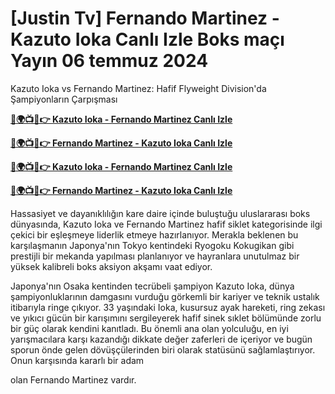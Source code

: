 #  [Justin Tv] Fernando Martinez - Kazuto Ioka Canlı Izle Boks maçı Yayın 06 temmuz 2024

Kazuto Ioka vs Fernando Martinez: Hafif Flyweight Division'da Şampiyonların Çarpışması

**[🔴🌍📺📱👉 Kazuto Ioka - Fernando Martinez Canlı Izle](https://cutt.ly/5efLg2eq)**

**[🔴🌍📺📱👉 Fernando Martinez - Kazuto Ioka Canlı Izle](https://cutt.ly/5efLg2eq)**

**[🔴🌍📺📱👉 Kazuto Ioka - Fernando Martinez Canlı Izle](https://cutt.ly/5efLg2eq)**

**[🔴🌍📺📱👉 Fernando Martinez - Kazuto Ioka Canlı Izle](https://cutt.ly/5efLg2eq)**

Hassasiyet ve dayanıklılığın kare daire içinde buluştuğu uluslararası boks dünyasında, Kazuto Ioka ve Fernando Martinez hafif siklet kategorisinde ilgi çekici bir eşleşmeye liderlik etmeye hazırlanıyor. Merakla beklenen bu karşılaşmanın Japonya'nın Tokyo kentindeki Ryogoku Kokugikan gibi prestijli bir mekanda yapılması planlanıyor ve hayranlara unutulmaz bir yüksek kalibreli boks aksiyon akşamı vaat ediyor.

Japonya'nın Osaka kentinden tecrübeli şampiyon Kazuto Ioka, dünya şampiyonluklarının damgasını vurduğu görkemli bir kariyer ve teknik ustalık itibarıyla ringe çıkıyor. 33 yaşındaki Ioka, kusursuz ayak hareketi, ring zekası ve yıkıcı gücün bir karışımını sergileyerek hafif sinek sıklet bölümünde zorlu bir güç olarak kendini kanıtladı. Bu önemli ana olan yolculuğu, en iyi yarışmacılara karşı kazandığı dikkate değer zaferleri de içeriyor ve bugün sporun önde gelen dövüşçülerinden biri olarak statüsünü sağlamlaştırıyor. Onun karşısında kararlı bir adam

olan Fernando Martinez vardır.
